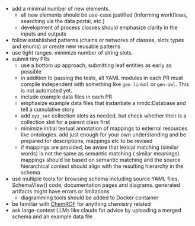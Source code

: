 - add a minimal number of new elements.
    - all new elements should be use-case justified (informing workflows, searching via the data portal, etc.)
    - development of process classes should emphasize clarity in the inputs and outputs
- follow established patterns (chains or networks of classes, slots types and enums) or create new reusable patterns
- use tight ranges. minimize number of string slots.
- submit tiny PRs
    - use a bottom up approach, submitting leaf entities as early as possible
    - in addition to passing the tests, all YAML modules in each PR must compile independent with something
      like `gen-linkml` or `gen-owl`. This is not automated yet.
    - include example data files in each PR
    - emphasize example data files that instantiate a nmdc:Database and tell a cumulative story
    - add `xyz_set` collection slots as needed, but check whether their is a collection slot for a parent class first
    - minimize initial textual annotation of mappings to external resources like ontologies. add just enough for your
      own understanding and be prepared for descriptions, mappings etc to be revised
    - if mappings are provided, be aware that lexical matching (similar words) is not the same as semantic matching (
      similar meanings). mappings should be based on semantic matching and the source hierarchical context should align
      with the resulting hierarchy in the schema
- use multiple tools for browsing schema including source YAML files, SchemaView() code, documentation pages and
  diagrams. generated artifacts might have errors or limitations
    - diagramming tools should be added to Docker container
- be familiar with [ChemROF](https://chemkg.github.io/chemrof/) for anything chemistry related
- ask large-context LLMs like claude for advice by uploading a merged schema and an example data file
